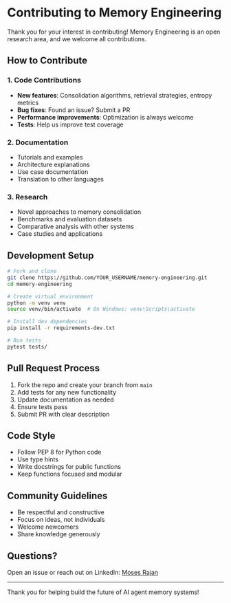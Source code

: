 # Contributing to Memory Engineering

Thank you for your interest in contributing! Memory Engineering is an open research area, and we welcome all contributions.

## How to Contribute

### 1. Code Contributions

- **New features**: Consolidation algorithms, retrieval strategies, entropy metrics
- **Bug fixes**: Found an issue? Submit a PR
- **Performance improvements**: Optimization is always welcome
- **Tests**: Help us improve test coverage

### 2. Documentation

- Tutorials and examples
- Architecture explanations
- Use case documentation
- Translation to other languages

### 3. Research

- Novel approaches to memory consolidation
- Benchmarks and evaluation datasets
- Comparative analysis with other systems
- Case studies and applications

## Development Setup

```bash
# Fork and clone
git clone https://github.com/YOUR_USERNAME/memory-engineering.git
cd memory-engineering

# Create virtual environment
python -m venv venv
source venv/bin/activate  # On Windows: venv\Scripts\activate

# Install dev dependencies
pip install -r requirements-dev.txt

# Run tests
pytest tests/
```

## Pull Request Process

1. Fork the repo and create your branch from `main`
2. Add tests for any new functionality
3. Update documentation as needed
4. Ensure tests pass
5. Submit PR with clear description

## Code Style

- Follow PEP 8 for Python code
- Use type hints
- Write docstrings for public functions
- Keep functions focused and modular

## Community Guidelines

- Be respectful and constructive
- Focus on ideas, not individuals
- Welcome newcomers
- Share knowledge generously

## Questions?

Open an issue or reach out on LinkedIn: [Moses Rajan](https://www.linkedin.com/in/mosesrajanpro/)

---

Thank you for helping build the future of AI agent memory systems!

